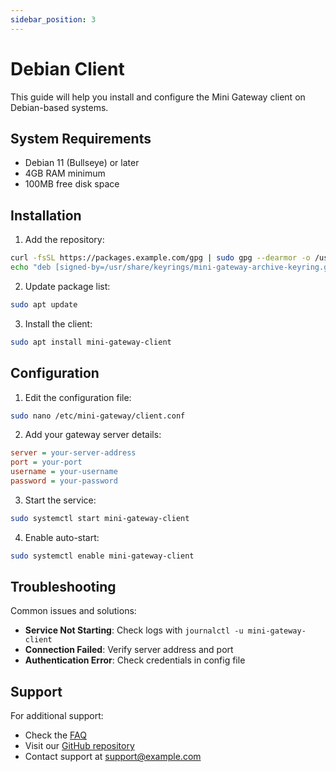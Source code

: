 ```yaml
---
sidebar_position: 3
---
```


# Debian Client

This guide will help you install and configure the Mini Gateway client on Debian-based systems.

## System Requirements

- Debian 11 (Bullseye) or later
- 4GB RAM minimum
- 100MB free disk space

## Installation

1. Add the repository:
```bash
curl -fsSL https://packages.example.com/gpg | sudo gpg --dearmor -o /usr/share/keyrings/mini-gateway-archive-keyring.gpg
echo "deb [signed-by=/usr/share/keyrings/mini-gateway-archive-keyring.gpg] https://packages.example.com/debian stable main" | sudo tee /etc/apt/sources.list.d/mini-gateway.list
```

2. Update package list:
```bash
sudo apt update
```

3. Install the client:
```bash
sudo apt install mini-gateway-client
```

## Configuration

1. Edit the configuration file:
```bash
sudo nano /etc/mini-gateway/client.conf
```

2. Add your gateway server details:
```ini
server = your-server-address
port = your-port
username = your-username
password = your-password
```

3. Start the service:
```bash
sudo systemctl start mini-gateway-client
```

4. Enable auto-start:
```bash
sudo systemctl enable mini-gateway-client
```

## Troubleshooting

Common issues and solutions:

- **Service Not Starting**: Check logs with `journalctl -u mini-gateway-client`
- **Connection Failed**: Verify server address and port
- **Authentication Error**: Check credentials in config file

## Support

For additional support:
- Check the [FAQ](../faq.md)
- Visit our [GitHub repository](https://github.com/your-repo/mini-gateway)
- Contact support at support@example.com 